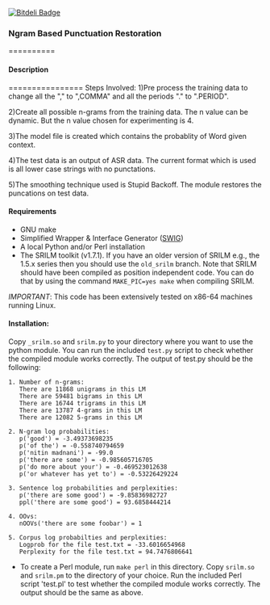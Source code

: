 [![Bitdeli Badge](https://d2weczhvl823v0.cloudfront.net/desilinguist/swig-srilm/trend.png)](https://bitdeli.com/free "Bitdeli Badge")

### Ngram Based Punctuation Restoration
==========

#### Description
================
Steps Involved:
1)Pre process the training data to change all the "," to ",COMMA" and all the periods "." to ".PERIOD". 

2)Create all possible n-grams from the training data. The n value can be dynamic. But the n value chosen for experimenting is 4.

3)The model file is created which contains the probablity of Word given context.

4)The test data is an output of ASR data. The current format which is used is all lower case strings with no punctations. 

5)The smoothing technique used is Stupid Backoff. The module restores the puncations on test data.


#### Requirements
- GNU make
- Simplified Wrapper & Interface Generator ([SWIG](http://swig.org/)) 
- A local Python and/or Perl installation
- The SRILM toolkit (v1.7.1). If you have an older version of SRILM e.g., the 1.5.x series then you should use the `old_srilm` branch. Note that SRILM should have been compiled as position independent code. You can do that by using the command `MAKE_PIC=yes make` when compiling SRILM.

*IMPORTANT*: This code has been extensively tested on x86-64 machines running Linux. 
#### Installation:
Copy `_srilm.so` and `srilm.py` to your directory where you want to 
use the python module. You can run the included `test.py` script to check 
whether the compiled module works correctly. The output of test.py should be
the following:
```
1. Number of n-grams:
   There are 11868 unigrams in this LM
   There are 59481 bigrams in this LM
   There are 16744 trigrams in this LM
   There are 13787 4-grams in this LM
   There are 12082 5-grams in this LM

2. N-gram log probabilities:
   p('good') = -3.49373698235
   p('of the') = -0.558740794659
   p('nitin madnani') = -99.0
   p('there are some') = -0.985605716705
   p('do more about your') = -0.469523012638
   p('or whatever has yet to') = -0.53226429224

3. Sentence log probabilities and perplexities:
   p('there are some good') = -9.85836982727
   ppl('there are some good') = 93.6858444214

4. OOvs:
   nOOVs('there are some foobar') = 1

5. Corpus log probabilties and perplexities:
   Logprob for the file test.txt = -33.6016654968
   Perplexity for the file test.txt = 94.7476806641
```
- To create a Perl module, run `make perl` in this directory. 
Copy `srilm.so` and `srilm.pm` to the directory of your choice. 
Run the included Perl script 'test.pl' to test whether the compiled module works correctly.
The output should be the same as above.


 



